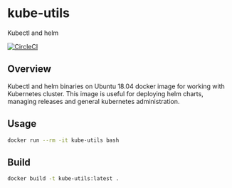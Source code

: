 # kube-utils

Kubectl and helm

[![CircleCI](https://circleci.com/gh/jayamorin/kube-utils.svg?style=svg)](https://circleci.com/gh/jayamorin/kube-utils)

## Overview

Kubectl and helm binaries on Ubuntu 18.04 docker image for working with Kubernetes cluster. This image is useful for deploying helm charts, managing releases and general kubernetes administration.

## Usage

```bash
docker run --rm -it kube-utils bash
```

## Build

```bash
docker build -t kube-utils:latest .
```

